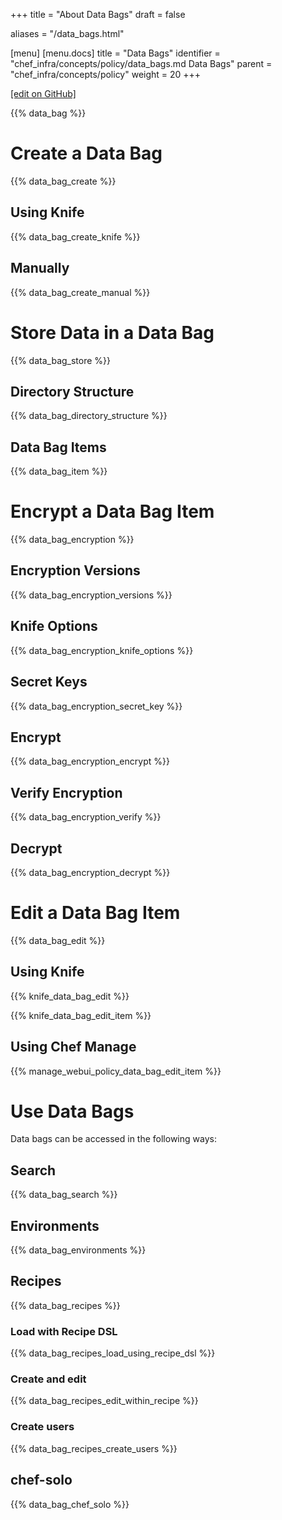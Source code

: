 +++
title = "About Data Bags"
draft = false

aliases = "/data_bags.html"

[menu]
  [menu.docs]
    title = "Data Bags"
    identifier = "chef_infra/concepts/policy/data_bags.md Data Bags"
    parent = "chef_infra/concepts/policy"
    weight = 20
+++    

[\[edit on GitHub\]](https://github.com/chef/chef-web-docs/blob/master/content/data_bags.md)

{{% data_bag %}}

Create a Data Bag
=================

{{% data_bag_create %}}

Using Knife
-----------

{{% data_bag_create_knife %}}

Manually
--------

{{% data_bag_create_manual %}}

Store Data in a Data Bag
========================

{{% data_bag_store %}}

Directory Structure
-------------------

{{% data_bag_directory_structure %}}

Data Bag Items
--------------

{{% data_bag_item %}}

Encrypt a Data Bag Item
=======================

{{% data_bag_encryption %}}

Encryption Versions
-------------------

{{% data_bag_encryption_versions %}}

Knife Options
-------------

{{% data_bag_encryption_knife_options %}}

Secret Keys
-----------

{{% data_bag_encryption_secret_key %}}

Encrypt
-------

{{% data_bag_encryption_encrypt %}}

Verify Encryption
-----------------

{{% data_bag_encryption_verify %}}

Decrypt
-------

{{% data_bag_encryption_decrypt %}}

Edit a Data Bag Item
====================

{{% data_bag_edit %}}

Using Knife
-----------

{{% knife_data_bag_edit %}}

{{% knife_data_bag_edit_item %}}

Using Chef Manage
-----------------

{{% manage_webui_policy_data_bag_edit_item %}}

Use Data Bags
=============

Data bags can be accessed in the following ways:

Search
------

{{% data_bag_search %}}

Environments
------------

{{% data_bag_environments %}}

Recipes
-------

{{% data_bag_recipes %}}

### Load with Recipe DSL

{{% data_bag_recipes_load_using_recipe_dsl %}}

### Create and edit

{{% data_bag_recipes_edit_within_recipe %}}

### Create users

{{% data_bag_recipes_create_users %}}

chef-solo
---------

{{% data_bag_chef_solo %}}
